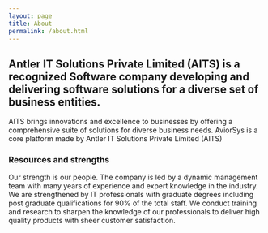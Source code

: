 ```yaml
---
layout: page
title: About
permalink: /about.html
---
```



## Antler IT Solutions Private Limited (AITS) is a recognized Software company developing and delivering software solutions for a diverse set of business entities.

AITS brings innovations and excellence to businesses by offering a comprehensive suite of solutions for diverse business needs. AviorSys is a core platform made by Antler IT Solutions Private Limited (AITS)

### Resources and strengths

Our strength is our people. The company is led by a dynamic management team with many years of experience and expert knowledge in the industry. We are strengthened by IT professionals with graduate degrees including post graduate qualifications for 90% of the total staff. We conduct training and research to sharpen the knowledge of our professionals to deliver high quality products with sheer customer satisfaction.
